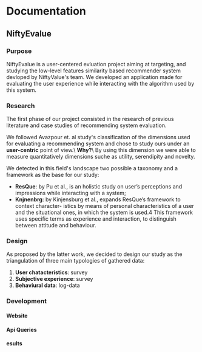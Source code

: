 # Documentation 

## NiftyEvalue



### Purpose 

NiftyEvalue is a user-centered evluation project aiming at targeting, and studying the low-level features similarity based recommender system devloped by NiftyValue's team.
We developed an application made for evaluating the user experience while interacting with the algorithm used by this system.

### Research

The first phase of our project consisted in the research of previous literature and case studies of   recommending system evaluation. 

We followed Avazpour et. al study's classification of the dimensions used for evaluating a recommending system and chose to study ours under an **user-centric** point of view.\\
**Why?**\\
By using this dimension we were able to measure quantitatively dimensions suche as utility, serendipity and novelty.

We detected in this field's landscape two possible a taxonomy and a framework as the base for our study:

* **ResQue**: by Pu et al., is an holistic study on user’s perceptions and
impressions while interacting with a system;
* **Knjnenbrg**: by Kinjensburg et al., expands ResQue’s framework to context character-
istics by means of personal characteristics of a user and the situational ones,
in which the system is used.4 This framework uses specific terms as experience
and interaction, to distinguish between attitude and behaviour.

### Design 
As proposed by the latter work, we decided to design our study as the triangulation of three main typologies of gathered data:

1. **User chatacteristics**: survey 
2. **Subjective experience**: survey
3. **Behaviural data**: log-data




### Development

#### Website

#### Api Queries

#### esults
